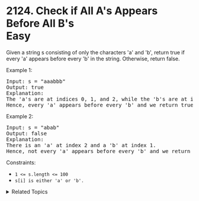 # 2124. Check if All A's Appears Before All B's<br> Easy

Given a string s consisting of only the characters 'a' and 'b', return true if every 'a' appears before every 'b' in the string. Otherwise, return false.


Example 1:

<pre>
Input: s = "aaabbb"
Output: true
Explanation:
The 'a's are at indices 0, 1, and 2, while the 'b's are at indices 3, 4, and 5.
Hence, every 'a' appears before every 'b' and we return true.
</pre>

Example 2:

<pre>
Input: s = "abab"
Output: false
Explanation:
There is an 'a' at index 2 and a 'b' at index 1.
Hence, not every 'a' appears before every 'b' and we return false.
</pre>

Constraints:

- `1 <= s.length <= 100`
- `s[i] is either 'a' or 'b'.`

<details>

<summary> Related Topics </summary>

-   `String`

</details>
